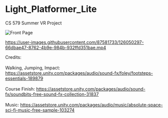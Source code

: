 # Light_Platformer_Lite
CS 579 Summer VR Project

![Front Page](https://user-images.githubusercontent.com/87581733/126050266-e416867b-14c5-4d2e-97b7-e66acc298776.jpg)

https://user-images.githubusercontent.com/87581733/126050297-66dbae47-8762-4b9e-984b-932ffd351bae.mp4

Credits:
  <br><br>
	Walking, Jumping, Impact: 
  	https://assetstore.unity.com/packages/audio/sound-fx/foley/footsteps-essentials-189879
	<br><br>
  Course Finish:
    https://assetstore.unity.com/packages/audio/sound-fx/soundbits-free-sound-fx-collection-31837 
	<br><br>
  Music:
    https://assetstore.unity.com/packages/audio/music/absolute-space-sci-fi-music-free-sample-103274 
